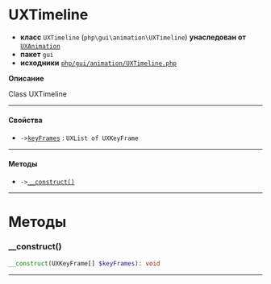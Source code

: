 # UXTimeline

- **класс** `UXTimeline` (`php\gui\animation\UXTimeline`) **унаследован от** [`UXAnimation`](api-docs/classes/php/gui/animation/UXAnimation.ru.md)
- **пакет** `gui`
- **исходники** [`php/gui/animation/UXTimeline.php`](./src/main/resources/JPHP-INF/sdk/php/gui/animation/UXTimeline.php)

**Описание**

Class UXTimeline

---

#### Свойства

- `->`[`keyFrames`](#prop-keyframes) : `UXList of UXKeyFrame`

---

#### Методы

- `->`[`__construct()`](#method-__construct)

---
# Методы

<a name="method-__construct"></a>

### __construct()
```php
__construct(UXKeyFrame[] $keyFrames): void
```

---
